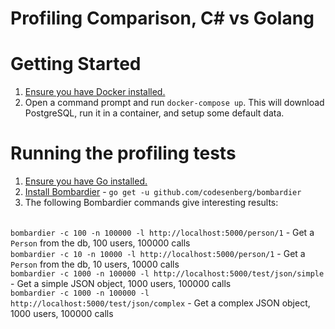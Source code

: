 # Profiling Comparison, C# vs Golang

# Getting Started

1. [Ensure you have Docker installed.](https://docs.docker.com/install/)
1. Open a command prompt and run `docker-compose up`.  This will download PostgreSQL, run it in a container, and setup some default data.

# Running the profiling tests

1. [Ensure you have Go installed.](https://golang.org/doc/install)
1. [Install Bombardier](https://github.com/codesenberg/bombardier) - `go get -u github.com/codesenberg/bombardier`
1. The following Bombardier commands give interesting results:

<br/>`bombardier -c 100 -n 100000 -l http://localhost:5000/person/1` - Get a `Person` from the db, 100 users, 100000 calls
<br/>`bombardier -c 10 -n 10000 -l http://localhost:5000/person/1` - Get a `Person` from the db, 10 users, 10000 calls
<br/>`bombardier -c 1000 -n 100000 -l http://localhost:5000/test/json/simple` - Get a simple JSON object, 1000 users, 100000 calls
<br/>`bombardier -c 1000 -n 100000 -l http://localhost:5000/test/json/complex` - Get a complex JSON object, 1000 users, 100000 calls

